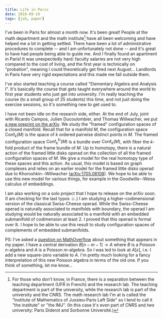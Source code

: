 ```yaml
---
title: Life in Paris
date: 2018-09-19
tags: [job, paper]
---
```


I've been in Paris for almost a month now.
It's been great!
People at the math department and the math institute[^1] have all been welcoming and have helped me a lot in getting settled.
There have been a lot of administrative procedures to complete -- and I am unfortunately not done -- and it's great to have had people being able to guide me.
And I finally found an apartment in Paris!
It was unexpectedly hard: faculty salaries are not very high compared to the cost of living, and the first year is technically on "probation", meaning I could theoretically get fired next August...
Landlords in Paris have very rigid expectations and this made me fall outside them.

I've also started teaching a course called "Elementary Algebra and Analysis I".
It's basically the course that gets taught everywhere around the world to first year students who just get into university.
I'm really teaching the course (to a small group of 25 students) this time, and not just doing the exercise sessions, so it's something new to get used to.

I have not been idle on the research side, either.
At the end of July, joint with Ricardo Campos, Julien Ducoulombier, and Thomas Willwacher, we put [a new preprint on the arXiv](https://arxiv.org/abs/1807.08319).
We study the "framed" configuration spaces of a closed manifold.
Recall that for a manifold $M$, the configuration space $\operatorname{Conf}_k(M)$ is the space of $k$ ordered pairwise distinct points in $M$.
The framed configuration space $\operatorname{Conf}^{\mathrm{fr}}_k(M)$ is a bundle over $\operatorname{Conf}_k(M)$, with fiber the $k$-fold product of the frame bundle of $M$.
Up to homotopy, there is a natural action of the framed little disks operad on the collection of all the framed configuration spaces of $M$.
We give a model for the real homotopy type of these spaces and this action.
As usual, this model is based on graph complexes and relies on an earlier model for the framed little disks operad due to Khoroshkin--Willwacher ([arXiv:1705.08108](https://arxiv.org/abs/1705.08108)).
We hope to be able to use this new model for various things, for example in the Goodwille--Weiss calculus of embeddings.

I am also working on a solo project that I hope to release on the arXiv soon.
(I am checking for the last typos ☺.)
I am studying a higher-codimensional version of the classical Swiss-Cheese operad.
While the Swiss-Cheese operad is naturally associated to manifolds with boundary, the operad I am studying would be naturally associated to a manifold with an embedded submanifold of codimension at least 2.
I proved that this operad is formal over $\mathbb{R}$.
I hope to be able to use this result to study configuration spaces of complements of embedded submanifolds.

PS: I've asked a [question on MathOverflow](https://mathoverflow.net/q/310921/36146) about something that appears in my paper.
I have a central derivation $B[n-m-1] \to A$ where $B$ is a Poisson $n$-algebra and $A$ is a Poisson $m$-algebra.
So I was led to look at $A[\varepsilon]$, i.e. I add a new square-zero variable to $A$.
I'm pretty much looking for a fancy interpretation of this new Poisson algebra in terms of the old one.
If you think of something, let me know...

[^1]: For those who don't know, in France, there is a separation between the teaching department (UFR in French) and the research lab. The teaching department is part of the university, while the research lab is part of the university and the CNRS. The math research lab I'm at is called the "Institute of Mathematics of Jussieu-Paris Left Side" so I tend to call it "the institute" or "the IMJ". (In this case it's even part of CNRS and _two_ university: Paris Diderot and Sorbonne Université.)
